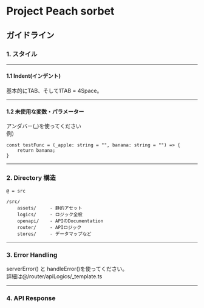 # Project Peach sorbet

## ガイドライン

### 1. スタイル

---

#### 1.1 Indent(インデント)
基本的にTAB、そして1TAB = 4Space。

---

#### 1.2 未使用な変数・パラメーター
アンダバー(_)を使ってください  
例）
```
const testFunc = (_apple: string = "", banana: string = "") => {
    return banana;
}
```

---

### 2. Directory 構造

```
@ = src

/src/
    assets/     - 静的アセット
    logics/     - ロジック全般
    openapi/    - APIのDocumentation
    router/     - APIロジック
    stores/     - データマップなど
```

---

### 3. Error Handling
serverError() と handleError()を使ってください。  
詳細は@/router/apiLogics/_template.ts

---

### 4. API Response



